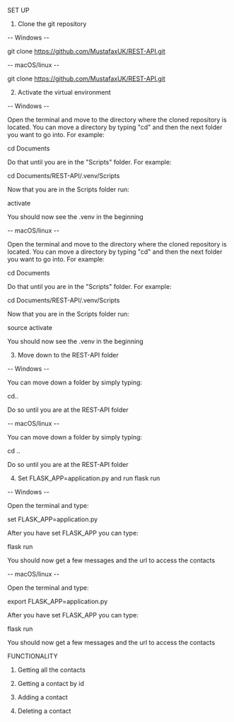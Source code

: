 SET UP
1. Clone the git repository

 -- Windows --

 git clone https://github.com/MustafaxUK/REST-API.git

 -- macOS/linux --

 git clone https://github.com/MustafaxUK/REST-API.git

 2. Activate the virtual environment
  
  -- Windows --
 
 Open the terminal and move to the directory where the cloned repository is located. You can move a directory by typing "cd" and then the next folder you want to go into. For example: 

 cd Documents

 Do that until you are in the "Scripts" folder. For example:

 cd Documents/REST-API/.venv/Scripts

 Now that you are in the Scripts folder run:

 activate

 You should now see the .venv in the beginning

   -- macOS/linux --
 
 Open the terminal and move to the directory where the cloned repository is located. You can move a directory by typing "cd" and then the next folder you want to go into. For example: 

 cd Documents

 Do that until you are in the "Scripts" folder. For example:

 cd Documents/REST-API/.venv/Scripts

 Now that you are in the Scripts folder run:

 source activate

 You should now see the .venv in the beginning

 3. Move down to the REST-API folder

 -- Windows --
 
 You can move down a folder by simply typing:

 cd..

 Do so until you are at the REST-API folder

 -- macOS/linux --
 
 You can move down a folder by simply typing:

 cd ..

 Do so until you are at the REST-API folder

 4. Set FLASK_APP=application.py and run flask run

  -- Windows --

  Open the terminal and type:

 set FLASK_APP=application.py

 After you have set FLASK_APP you can type:

 flask run

 You should now get a few messages and the url to access the contacts

 -- macOS/linux --

 Open the terminal and type:

 export FLASK_APP=application.py

 After you have set FLASK_APP you can type:

 flask run

 You should now get a few messages and the url to access the contacts


FUNCTIONALITY

1. Getting all the contacts



2. Getting a contact by id



3. Adding a contact




4. Deleting a contact

